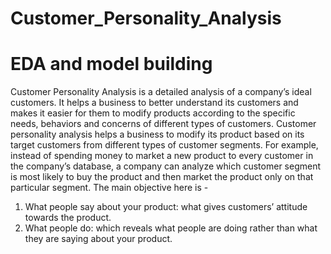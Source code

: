 # Customer_Personality_Analysis
# EDA and model building


Customer Personality Analysis is a detailed analysis of a company’s ideal customers. It helps a business to better understand its customers and makes it easier for them to modify products according to the specific needs, behaviors and concerns of different types of customers.
Customer personality analysis helps a business to modify its product based on its target customers from different types of customer segments. For example, instead of spending money to market a new product to every customer in the company’s database, a company can analyze which customer segment is most likely to buy the product and then market the product only on that particular segment.
The main objective here is -

1) What people say about your product: what gives customers’ attitude towards the product.
2) What people do: which reveals what people are doing rather than what they are saying about your product.
